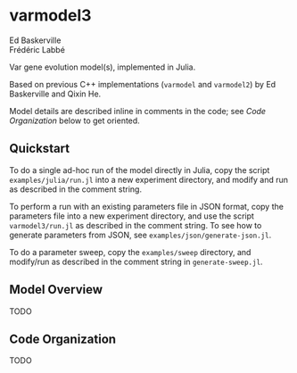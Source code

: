 # varmodel3

Ed Baskerville<br>
Frédéric Labbé

Var gene evolution model(s), implemented in Julia.

Based on previous C++ implementations (`varmodel` and `varmodel2`) by Ed Baskerville and Qixin He.

Model details are described inline in comments in the code; see *Code Organization* below to get oriented.

## Quickstart

To do a single ad-hoc run of the model directly in Julia, copy the script `examples/julia/run.jl` into a new experiment directory, and modify and run as described in the comment string.

To perform a run with an existing parameters file in JSON format, copy the parameters file into a new experiment directory, and use the script `varmodel3/run.jl` as described in the comment string. To see how to generate parameters from JSON, see `examples/json/generate-json.jl`.

To do a parameter sweep, copy the `examples/sweep` directory, and modify/run as described in the comment string in `generate-sweep.jl`.

## Model Overview

TODO

## Code Organization

TODO
